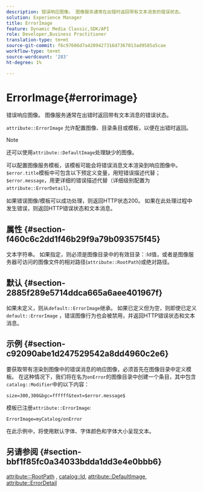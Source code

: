 ```yaml
---
description: 错误响应图像。 图像服务通常在出错时返回带有文本消息的错误状态。
solution: Experience Manager
title: ErrorImage
feature: Dynamic Media Classic,SDK/API
role: Developer,Business Practitioner
translation-type: tm+mt
source-git-commit: f6c97606d7a4209427316d7367013ad9585a5cae
workflow-type: tm+mt
source-wordcount: '283'
ht-degree: 1%

---
```



# ErrorImage{#errorimage}

错误响应图像。 图像服务通常在出错时返回带有文本消息的错误状态。

`attribute::ErrorImage` 允许配置图像、目录条目或模板，以便在出错时返回。

>[!NOTE]
>
>还可以使用`attribute::DefaultImage`处理缺少的图像。

可以配置图像服务模板，该模板可能会将错误消息文本渲染到响应图像中。 `$error.title`模板中可包含以下预定义变量，用短错误描述代替； `$error.message`，用更详细的错误描述代替（详细级别配置为`attribute::ErrorDetail`）。

如果错误图像/模板可以成功处理，则返回HTTP状态200。 如果在此处理过程中发生错误，则返回HTTP错误状态和文本消息。

## 属性 {#section-f460c6c2dd1f46b29f9a79b093575f45}

文本字符串。 如果指定，则必须是图像目录中的有效目录：:Id值，或者是图像服务器可访问的图像文件的相对路径(`attribute::RootPath`)或绝对路径。

## 默认 {#section-2885f289e5714ddca665a6aee401967f}

如果未定义，则从`default::ErrorImage`继承。 如果已定义但为空，则即使已定义`default::ErrorImage` ，错误图像行为也会被禁用，并返回HTTP错误状态和文本消息。

## 示例 {#section-c92090abe1d247529542a8dd4960c2e6}

要获取带有渲染到图像中的错误消息的响应图像，必须首先在图像目录中定义模板。 在这种情况下，我们将在名为`onError`的图像目录中创建一个条目，其中包含`catalog::Modifier`中的以下内容：

`size=300,300&bgc=ffffff&text=$error.message$`

模板已注册`attribute::ErrorImage`:

`ErrorImage=myCatalog/onError`

在此示例中，将使用默认字体、字体颜色和字体大小呈现文本。

## 另请参阅 {#section-bbf1f85fc0a34033bdda1dd3e4e0bbb6}

[attribute:::RootPath](../../../../../is-api/image-catalog/image-serving-api-ref/c-image-catalog-reference/c-attributes-reference/r-rootpath.md#reference-17d57e5967be403b8408fa7214017494) ,  [catalog::Id](/help/aem-is-ir-api/is-api/image-catalog/image-serving-api-ref/c-image-catalog-reference/c-image-svg-data-reference/c-image-data-reference/r-id-cat.md),  [attribute::DefaultImage](../../../../../is-api/image-catalog/image-serving-api-ref/c-image-catalog-reference/c-attributes-reference/r-is-cat-defaultimage.md#reference-8e9900e129f54ed68462a3c2fc3bc433),  [attribute::ErrorDetail](../../../../../is-api/image-catalog/image-serving-api-ref/c-image-catalog-reference/c-attributes-reference/r-errordetail.md#reference-4987c8cddcba4c88960170e49cafc561)
